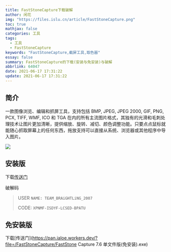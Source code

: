 ```yaml
---
title: FastStoneCapture下载破解
author: 闲花
img: "https://files.islu.cn/article/FastStoneCapture.png"
toc: true
mathjax: false
categories: 工具
tags:
  - 工具
  - FastStoneCapture
keywords: "FastStoneCapture,截屏工具,取色器"
essay: false
summary: FastStoneCapture的下载(安装与免安装)与破解
abbrlink: 64047
date: 2021-06-17 17:31:22
update: 2021-06-17 17:31:22
---
```


## 简介

一款图像浏览、编辑和抓屏工具，支持包括 BMP, JPEG, JPEG 2000, GIF, PNG, PCX, TIFF, WMF, ICO 和 TGA 在内的所有主流图片格式，其独有的光滑和毛刺处理技术让图片更加清晰，提供缩放、旋转、减切、颜色调整功能。只要点点鼠标就能随心抓取屏幕上的任何东西，拖放支持可以直接从系统、浏览器或其他程序中导入图片。

![](https://files.islu.cn/article/FastStoneCapture_test.png#id=CvjuD&originHeight=68&originWidth=764&originalType=binary&ratio=1&status=done&style=none)

## 安装版

下载[传送门](https://pan.ialoe.workers.dev/?file=/FastStoneCapture/FastStoneCapture9.3.0%E5%AE%89%E8%A3%85%E7%89%88.exe)

破解码

> USER `NAME: TEAM_BRAiGHTLiNG_2007`
>
> CODE: `XPNMF-ISDYF-LCSED-BPATU`

## 免安装版

下载[传送门](https://pan.ialoe.workers.dev/?file=/FastStoneCapture/FastStone Capture 7.6 单文件版(免安装).exe)

